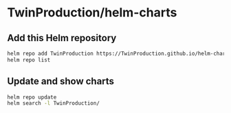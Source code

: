 # TwinProduction/helm-charts

## Add this Helm repository
```sh
helm repo add TwinProduction https://TwinProduction.github.io/helm-charts
helm repo list
```

## Update and show charts
```sh
helm repo update
helm search -l TwinProduction/
```
